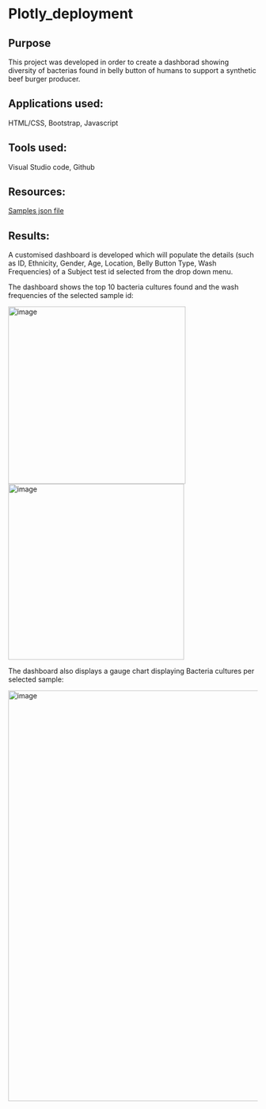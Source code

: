 # Plotly_deployment

## Purpose
This project was developed in order to create a dashborad showing diversity of bacterias found in belly button of humans to support a synthetic beef burger producer.

## Applications used:
HTML/CSS, Bootstrap, Javascript

## Tools used:
Visual Studio code, Github

## Resources: 
[Samples json file](samples.json)

## Results:
A customised dashboard is developed which will populate the details (such as ID, Ethnicity, Gender, Age, Location, Belly Button Type, Wash Frequencies)
of a Subject test id selected from the drop down menu. 

The dashboard shows the top 10 bacteria cultures found and the wash frequencies of the selected sample id: 

<img width="358" alt="image" src="https://user-images.githubusercontent.com/94858846/160222557-6e29640b-6ce1-46ca-bb12-a9a617743e69.png"> <img width="355" alt="image" src="https://user-images.githubusercontent.com/94858846/160222704-bf2d6a9c-e7fe-4faf-bdc6-f5c9eb9b0b30.png">


The dashboard also displays a gauge chart displaying Bacteria cultures per selected sample: 

<img width="829" alt="image" src="https://user-images.githubusercontent.com/94858846/160222875-9d17e32c-8e6b-45d2-8f85-7d34c1d444c4.png">





